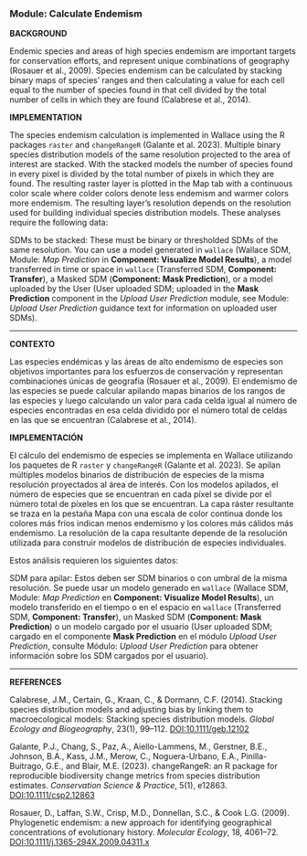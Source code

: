 ### **Module: Calculate Endemism**

**BACKGROUND**

Endemic species and areas of high species endemism are important targets for conservation efforts, and represent unique combinations of geography (Rosauer et al., 2009). Species endemism can be calculated by stacking binary maps of species’ ranges and then calculating a value for each cell equal to the number of species found in that cell divided by the total number of cells in which they are found (Calabrese et al., 2014).

**IMPLEMENTATION**

The species endemism calculation is implemented in Wallace using the R packages `raster` and `changeRangeR` (Galante et al. 2023). Multiple binary species distribution models of the same resolution projected to the area of interest are stacked. With the stacked models the number of species found in every pixel is divided by the total number of pixels in which they are found. The resulting raster layer is plotted in the Map tab with a continuous color scale where colder colors denote less endemism and warmer colors more endemism. The resulting layer’s resolution depends on the resolution used for building individual species distribution models.
These analyses require the following data:

SDMs to be stacked: These must be binary or thresholded SDMs of the same resolution. You can use a model generated in `wallace` (Wallace SDM, Module: *Map Prediction* in **Component: Visualize Model Results**), a model transferred in time or space in `wallace` (Transferred SDM, **Component: Transfer**), a Masked SDM (**Component: Mask Prediction**), or a model uploaded by the User (User uploaded SDM; uploaded in the **Mask Prediction** component in the *Upload User Prediction* module, see Module: *Upload User Prediction* guidance text for information on uploaded user SDMs).

---

**CONTEXTO**

Las especies endémicas y las áreas de alto endemismo de especies son objetivos importantes para los esfuerzos de conservación y representan combinaciones únicas de geografía (Rosauer et al., 2009). El endemismo de las especies se puede calcular apilando mapas binarios de los rangos de las especies y luego calculando un valor para cada celda igual al número de especies encontradas en esa celda dividido por el número total de celdas en las que se encuentran (Calabrese et al., 2014). 

**IMPLEMENTACIÓN**

El cálculo del endemismo de especies se implementa en Wallace utilizando los paquetes de R `raster` y `changeRangeR` (Galante et al. 2023). Se apilan múltiples modelos binarios de distribución de especies de la misma resolución proyectados al área de interés. Con los modelos apilados, el número de especies que se encuentran en cada píxel se divide por el número total de píxeles en los que se encuentran. La capa ráster resultante se traza en la pestaña Mapa con una escala de color continua donde los colores más fríos indican menos endemismo y los colores más cálidos más endemismo. La resolución de la capa resultante depende de la resolución utilizada para construir modelos de distribución de especies individuales.

Estos análisis requieren los siguientes datos:

SDM para apilar: Estos deben ser SDM binarios o con umbral de la misma resolución. Se puede usar un modelo generado en `wallace` (Wallace SDM, Module: *Map Prediction* en **Component: Visualize Model Results**), un modelo transferido en el tiempo o en el espacio en `wallace` (Transferred SDM, **Component: Transfer**), un Masked SDM (**Component: Mask Prediction**) o un modelo cargado por el usuario (User uploaded SDM; cargado en el componente **Mask Prediction** en el módulo *Upload User Prediction*, consulte Módulo: *Upload User Prediction* para obtener información sobre los SDM cargados por el usuario).

---

**REFERENCES**

Calabrese, J.M., Certain, G., Kraan, C., & Dormann, C.F. (2014). Stacking species distribution models and adjusting bias by linking them to macroecological models: Stacking species distribution models. *Global Ecology and Biogeography*, 23(1), 99–112. <a href="https://doi.org/10.1111/geb.12102" target="_blank">DOI:10.1111/geb.12102</a>

Galante, P.J., Chang, S., Paz, A., Aiello-Lammens, M., Gerstner, B.E., Johnson, B.A., Kass, J.M., Merow, C., Noguera-Urbano, E.A., Pinilla-Buitrago, G.E., and Blair, M.E. (2023). changeRangeR: an R package for reproducible biodiversity change metrics from species distribution estimates. *Conservation Science & Practice*, 5(1), e12863. <a href="https://doi.org/10.1111/csp2.12863" target="_blank">DOI:10.1111/csp2.12863</a>

Rosauer, D., Laffan, S.W., Crisp, M.D., Donnellan, S.C., & Cook L.G. (2009). Phylogenetic endemism: a new approach for identifying geographical concentrations of evolutionary history. *Molecular Ecology*, 18, 4061–72. <a href="https://doi.org/10.1111/j.1365-294X.2009.04311.x" target="_blank">DOI:10.1111/j.1365-294X.2009.04311.x</a>
